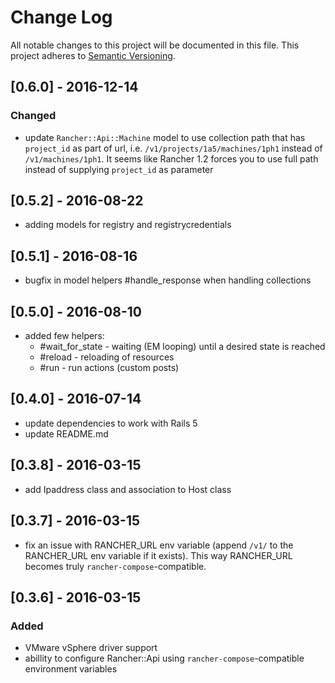 # Change Log
All notable changes to this project will be documented in this file.
This project adheres to [Semantic Versioning](http://semver.org/).

## [0.6.0] - 2016-12-14

### Changed

- update `Rancher::Api::Machine` model to use collection path that has `project_id` as part of url, i.e. `/v1/projects/1a5/machines/1ph1` instead of `/v1/machines/1ph1`. It seems like Rancher 1.2 forces you to use full path instead of supplying `project_id` as parameter


## [0.5.2] - 2016-08-22

- adding models for registry and registrycredentials

## [0.5.1] - 2016-08-16

- bugfix in model helpers #handle_response when handling collections

## [0.5.0] - 2016-08-10

- added few helpers:
    - #wait_for_state - waiting (EM looping) until a desired state is reached
    - #reload - reloading of resources
    - #run - run actions (custom posts)

## [0.4.0] - 2016-07-14

- update dependencies to work with Rails 5
- update README.md

## [0.3.8] - 2016-03-15

- add Ipaddress class and association to Host class

## [0.3.7] - 2016-03-15

- fix an issue with RANCHER_URL env variable (append `/v1/` to the RANCHER_URL env variable if it exists). This way RANCHER_URL becomes truly `rancher-compose`-compatible.

## [0.3.6] - 2016-03-15
### Added

- VMware vSphere driver support
- abillity to configure Rancher::Api using `rancher-compose`-compatible environment variables

